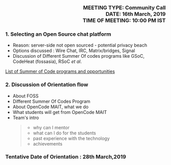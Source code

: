 <!-- SOME METADATA ABOUT THE FILE/MEETING -->

<h3 align="right">
 MEETING TYPE:<b> Community Call </b><br>
 DATE:<b> 16th March, 2019 </b><br>
 TIME OF MEETING:<b> 10:00 PM IST </b><br>
 </h3>

<!-- ACTUAL MINUTES START HERE -->

### 1.  Selecting an Open Source chat platform
   - Reason: server-side not open sourced - potential privacy beach
   - Options discussed : Wire Chat, IRC, Matrix/bridges, Signal
   - Discussion of Different Summer Of codes programs like GSoC, CodeHeat (fossasia), RSoC *et al*.
  
   [List of Summer of Code programs and opportunities](https://github.com/tapaswenipathak/Open-Source-Internships)

### 2.  Discussion of Orientation flow 
   - About FOSS
   - Different Summer Of Codes Program
   - About OpenCode MAIT, what we do 
   - What students will get from OpenCode MAIT
   - Team's intro
     >- why can I mentor
     >- what can I do for the students
     >- past experience with the technology
     >- achievements 

### Tentative Date of Orientation : **28th March,2019**
